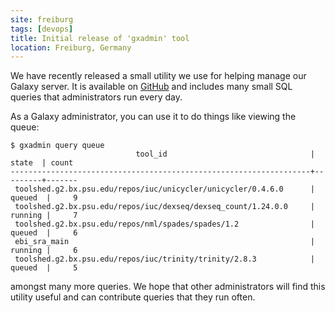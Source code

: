 ```yaml
---
site: freiburg
tags: [devops]
title: Initial release of 'gxadmin' tool
location: Freiburg, Germany
---
```


We have recently released a small utility we use for helping manage our Galaxy
server. It is available on [GitHub](https://github.com/usegalaxy-eu/gxadmin)
and includes many small SQL queries that administrators run every day.

As a Galaxy administrator, you can use it to do things like viewing the queue:

```
$ gxadmin query queue
                            tool_id                                |  state  | count
-------------------------------------------------------------------+---------+-------
 toolshed.g2.bx.psu.edu/repos/iuc/unicycler/unicycler/0.4.6.0      | queued  |     9
 toolshed.g2.bx.psu.edu/repos/iuc/dexseq/dexseq_count/1.24.0.0     | running |     7
 toolshed.g2.bx.psu.edu/repos/nml/spades/spades/1.2                | queued  |     6
 ebi_sra_main                                                      | running |     6
 toolshed.g2.bx.psu.edu/repos/iuc/trinity/trinity/2.8.3            | queued  |     5
```

amongst many more queries. We hope that other administrators will find this
utility useful and can contribute queries that they run often.

